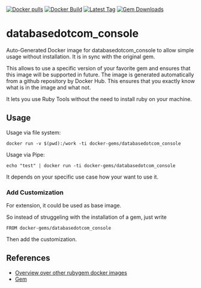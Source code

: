 [![Docker pulls](https://img.shields.io/docker/pulls/rubygem/databasedotcom_console.svg)](https://hub.docker.com/r/rubygem/databasedotcom_console/)
[![Docker Build](https://img.shields.io/docker/automated/rubygem/databasedotcom_console.svg)](https://hub.docker.com/r/rubygem/databasedotcom_console/)
[![Latest Tag](https://img.shields.io/github/tag/docker-rubygem/databasedotcom_console.svg)](https://hub.docker.com/r/rubygem/databasedotcom_console/)
[![Gem Downloads](https://img.shields.io/gem/dt/databasedotcom_console.svg)](https://rubygems.org/gems/databasedotcom_console/)
# databasedotcom_console

Auto-Generated Docker image for databasedotcom_console to allow simple usage without installation.
It is in sync with the original gem.

This allows to use a specific version of your favorite gem and ensures that this image will be supported in future.
The image is generated automatically from a github repository by Docker Hub.
This ensures that you exactly know what is in the image and what not.

It lets you use Ruby Tools without the need to install ruby on your machine.

## Usage

Usage via file system:

`docker run -v $(pwd):/work -ti docker-gems/databasedotcom_console`

Usage via Pipe:

`echo "test" | docker run -ti docker-gems/databasedotcom_console`

It depends on your specific use case how your want to use it.

### Add Customization

For extension, it could be used as base image.

So instead of struggeling with the installation of a gem, just write

`FROM docker-gems/databasedotcom_console`

Then add the customization.

## References

 - [Overview over other rubygem docker images](https://github.com/thinkbot/docker-rubygem)
 - [Gem](https://rubygems.org/gems/databasedotcom_console/)
